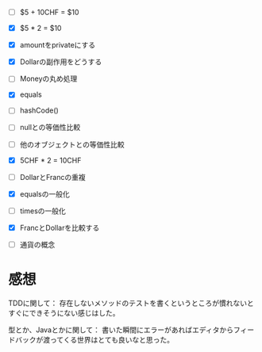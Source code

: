 - [ ] $5 + 10CHF = $10
- [x] $5 * 2 = $10
- [x] amountをprivateにする
- [x] Dollarの副作用をどうする
- [ ] Moneyの丸め処理
- [x] equals
- [ ] hashCode()
- [ ] nullとの等価性比較
- [ ] 他のオブジェクトとの等価性比較
- [x] 5CHF * 2 = 10CHF
- [ ] DollarとFrancの重複
- [x] equalsの一般化
- [ ] timesの一般化
- [x] FrancとDollarを比較する
- [ ] 通貨の概念


# 感想

TDDに関して：
存在しないメソッドのテストを書くというところが慣れないとすぐにできそうにない感じはした。

型とか、Javaとかに関して：
書いた瞬間にエラーがあればエディタからフィードバックが渡ってくる世界はとても良いなと思った。